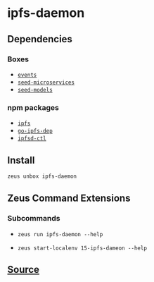 
ipfs-daemon
====================






## Dependencies
### Boxes
* [`events`](events.md)
* [`seed-microservices`](seed-microservices.md)
* [`seed-models`](seed-models.md)
### npm packages
* [`ipfs`](http://npmjs.com/package/ipfs)
* [`go-ipfs-dep`](http://npmjs.com/package/go-ipfs-dep)
* [`ipfsd-ctl`](http://npmjs.com/package/ipfsd-ctl)


## Install
```bash
zeus unbox ipfs-daemon
```



## Zeus Command Extensions

### Subcommands
* ```zeus run ipfs-daemon --help```

* ```zeus start-localenv 15-ipfs-dameon --help```






## [Source](https://github.com/liquidapps-io/zeus-sdk/tree/master/boxes/groups/microservices/ipfs-daemon)